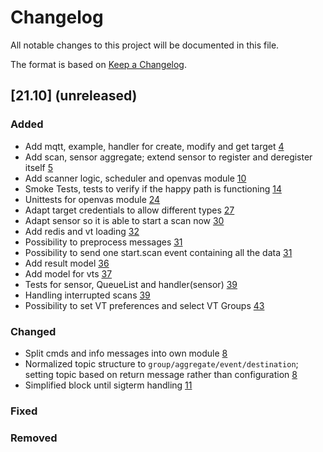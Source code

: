 # Changelog

All notable changes to this project will be documented in this file.

The format is based on [Keep a Changelog](https://keepachangelog.com/en/1.0.0/).

## [21.10] (unreleased)

### Added
- Add mqtt, example, handler for create, modify and get target [4](https://github.com/greenbone/eulabeia/pull/4)
- Add scan, sensor aggregate; extend sensor to register and deregister itself [5](https://github.com/greenbone/eulabeia/pull/5)
- Add scanner logic, scheduler and openvas module [10](https://github.com/greenbone/eulabeia/pull/10)
- Smoke Tests, tests to verify if the happy path is functioning [14](https://github.com/greenbone/eulabeia/pull/14)
- Unittests for openvas module [24](https://github.com/greenbone/eulabeia/pull/24)
- Adapt target credentials to allow different types [27](https://github.com/greenbone/eulabeia/pull/27)
- Adapt sensor so it is able to start a scan now [30](https://github.com/greenbone/eulabeia/pull/30)
- Add redis and vt loading [32](https://github.com/greenbone/eulabeia/pull/32)
- Possibility to preprocess messages [31](https://github.com/greenbone/eulabeia/pull/31)
- Possibility to send one start.scan event containing all the data [31](https://github.com/greenbone/eulabeia/pull/31)
- Add result model [36](https://github.com/greenbone/eulabeia/pull/36)
- Add model for vts [37](https://github.com/greenbone/eulabeia/pull/37)
- Tests for sensor, QueueList and handler(sensor) [39](https://github.com/greenbone/eulabeia/pull/39)
- Handling interrupted scans [39](https://github.com/greenbone/eulabeia/pull/39)
- Possibility to set VT preferences and select VT Groups [43](https://github.com/greenbone/eulabeia/pull/43)

### Changed
- Split cmds and info messages into own module [8](https://github.com/greenbone/eulabeia/pull/8)
- Normalized topic structure to `group/aggregate/event/destination`; setting topic based on return message rather than configuration [8](https://github.com/greenbone/eulabeia/pull/8)
- Simplified block until sigterm handling [11](https://github.com/greenbone/eulabeia/pull/11)
### Fixed
### Removed
